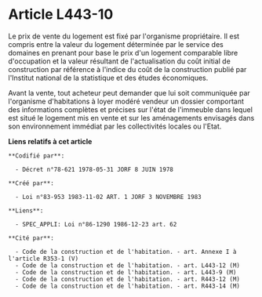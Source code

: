 # Article L443-10

Le prix de vente du logement est fixé par l'organisme propriétaire. Il est compris entre la valeur du logement déterminée par
le service des domaines en prenant pour base le prix d'un logement comparable libre d'occupation et la valeur résultant de
l'actualisation du coût initial de construction par référence à l'indice du coût de la construction publié par l'Institut
national de la statistique et des études économiques.

Avant la vente, tout acheteur peut demander que lui soit communiquée par l'organisme d'habitations à loyer modéré vendeur un
dossier comportant des informations complètes et précises sur l'état de l'immeuble dans lequel est situé le logement mis en
vente et sur les aménagements envisagés dans son environnement immédiat par les collectivités locales ou l'Etat.

**Liens relatifs à cet article**

	**Codifié par**:

	  - Décret n°78-621 1978-05-31 JORF 8 JUIN 1978

	**Créé par**:

	  - Loi n°83-953 1983-11-02 ART. 1 JORF 3 NOVEMBRE 1983

	**Liens**:

	  - SPEC_APPLI: Loi n°86-1290 1986-12-23 art. 62

	**Cité par**:

	  - Code de la construction et de l'habitation. - art. Annexe I à l'article R353-1 (V)
	  - Code de la construction et de l'habitation. - art. L443-12 (M)
	  - Code de la construction et de l'habitation. - art. L443-9 (M)
	  - Code de la construction et de l'habitation. - art. R443-12 (M)
	  - Code de la construction et de l'habitation. - art. R443-14 (M)
